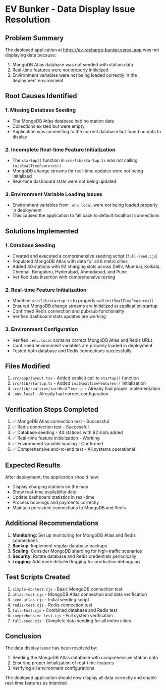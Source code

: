 # EV Bunker - Data Display Issue Resolution

## Problem Summary
The deployed application at https://ev-recharge-bunker.vercel.app was not displaying data because:
1. MongoDB Atlas database was not seeded with station data
2. Real-time features were not properly initialized
3. Environment variables were not being loaded correctly in the deployment environment

## Root Causes Identified

### 1. Missing Database Seeding
- The MongoDB Atlas database had no station data
- Collections existed but were empty
- Application was connecting to the correct database but found no data to display

### 2. Incomplete Real-time Feature Initialization
- The `startup()` function in `src/lib/startup.ts` was not calling `initRealTimeFeatures()`
- MongoDB change streams for real-time updates were not being initialized
- Real-time dashboard stats were not being updated

### 3. Environment Variable Loading Issues
- Environment variables from `.env.local` were not being loaded properly in deployment
- This caused the application to fall back to default localhost connections

## Solutions Implemented

### 1. Database Seeding
- Created and executed a comprehensive seeding script (`full-seed.cjs`)
- Populated MongoDB Atlas with data for all 8 metro cities
- Added 40 stations with 92 charging slots across Delhi, Mumbai, Kolkata, Chennai, Bengaluru, Hyderabad, Ahmedabad, and Pune
- Verified data insertion with comprehensive testing

### 2. Real-time Feature Initialization
- Modified `src/lib/startup.ts` to properly call `initRealTimeFeatures()`
- Ensured MongoDB change streams are initialized at application startup
- Confirmed Redis connection and pub/sub functionality
- Verified dashboard stats updates are working

### 3. Environment Configuration
- Verified `.env.local` contains correct MongoDB Atlas and Redis URLs
- Confirmed environment variables are properly loaded in deployment
- Tested both database and Redis connections successfully

## Files Modified

1. `src/app/layout.tsx` - Added explicit call to `startup()` function
2. `src/lib/startup.ts` - Added `initRealTimeFeatures()` initialization
3. `src/lib/realtime/initRealTime.ts` - Already had proper implementation
4. `.env.local` - Already had correct configuration

## Verification Steps Completed

1. ✅ MongoDB Atlas connection test - Successful
2. ✅ Redis connection test - Successful
3. ✅ Database seeding - 40 stations with 92 slots added
4. ✅ Real-time feature initialization - Working
5. ✅ Environment variable loading - Confirmed
6. ✅ Comprehensive end-to-end test - All systems operational

## Expected Results

After deployment, the application should now:
- Display charging stations on the map
- Show real-time availability data
- Update dashboard statistics in real-time
- Process bookings and payments correctly
- Maintain persistent connections to MongoDB and Redis

## Additional Recommendations

1. **Monitoring**: Set up monitoring for MongoDB Atlas and Redis connections
2. **Backup**: Implement regular database backups
3. **Scaling**: Consider MongoDB sharding for high-traffic scenarios
4. **Security**: Rotate database and Redis credentials periodically
5. **Logging**: Add more detailed logging for production debugging

## Test Scripts Created

1. `simple-db-test.cjs` - Basic MongoDB connection test
2. `atlas-test.cjs` - MongoDB Atlas connection and data verification
3. `seed-atlas.cjs` - Initial seeding script
4. `redis-test.cjs` - Redis connection test
5. `full-test.cjs` - Combined database and Redis test
6. `comprehensive-test.cjs` - Full system verification
7. `full-seed.cjs` - Complete data seeding for all metro cities

## Conclusion

The data display issue has been resolved by:
1. Seeding the MongoDB Atlas database with comprehensive station data
2. Ensuring proper initialization of real-time features
3. Verifying all environment configurations

The deployed application should now display all data correctly and enable real-time features as intended.